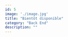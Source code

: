 ```yaml
---
id: 5
image: './image.jpg'
title: "Bientôt disponible"
category: "Back End"
description: ""
---
```

